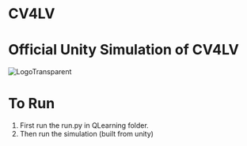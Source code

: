 # CV4LV

# Official Unity Simulation of CV4LV

![LogoTransparent](https://user-images.githubusercontent.com/74582280/179825066-07637f9d-decd-4436-91c2-8a538bd2ba85.png)

# To Run

1. First run the run.py in QLearning folder.
2. Then run the simulation (built from unity)

